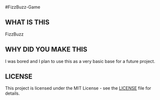 #FizzBuzz-Game

## WHAT IS THIS
FizzBuzz

## WHY DID YOU MAKE THIS
I was bored and I plan to use this as a very basic base for a future project.

## LICENSE

This project is licensed under the MIT License - see the [LICENSE](LICENSE) file for details.